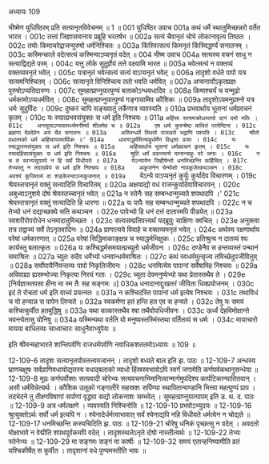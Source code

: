 अध्यायः 109

भीष्मेण युधिष्ठिरम् प्रति सत्यानृतविवेचनम् ॥ 1 ॥
001	युधिष्ठिर उवाच 
001a	कथं धर्मे स्थातुमिच्छन्नरो वर्तेत भारत ।
001c	तत्त्वं जिज्ञासमानाय प्रब्रूहि भरतर्षभ ॥
002a	सत्यं चैवानृतं चोभे लोकानावृत्य तिष्ठतः ।
002c	तयोः किमाचरेद्राजन्पुरुषो धर्मनिश्चितः ॥
003a	किंस्वित्सत्यं किमनृतं किंस्विद्धर्म्यं सनातनम् ।
003c	कस्मिन्काले वदेत्सत्यं कस्मिन्वाऽप्यनृतं वदेत् ॥
004	भीष्म उवाच 
004a	सत्यस्य वचनं साधु न सत्याद्विद्यते परम् ।
004c	यत्तु लोके सुदुर्ज्ञेयं तत्ते वक्ष्यामि भारत ॥
005a	भवेत्सत्यं न वक्तव्यं वक्तव्यमनृतं भवेत् ।
005c	यत्रानृतं भवेत्सत्यं सत्यं वाऽप्यनृतं भवेत् ॥
006a	तादृशो वर्धते पापो यत्र सत्यमनिश्चितम् ।
006c	सत्यानृते विनिश्चित्य ततो भवति धर्मवित् ॥
007a	अप्यनार्योऽकृतप्रज्ञः पुरुषोऽप्यतिदारुणः ।
007c	सुमहत्प्राप्नुयात्पुण्यं बलाकोऽन्धवधादिव ॥
008a	किमाश्चर्यं च यन्मूढो धर्मकामोऽप्यधर्मवित् ।
008c	सुमहत्प्राप्नुयात्पुण्यं गङ्गायामिव कौशिकः ॥
009a	तादृशोऽयमनुप्रश्नो यत्र धर्मः सुदुर्विदः ।
009c	दुष्करं चापि सङ्ख्यातुं तर्केणात्र व्यवस्यति ॥
010a	प्रभवार्थाय भूतानां धर्मप्रवचनं कृतम् ।
010c	यः स्यात्प्रभवसंयुक्तः स धर्म इति निश्चयः ॥
011a	`अहिंसा सत्यमक्रोधस्तपो दानं दमो मतिः ।
011c	अनसूयाऽप्यसामर्थ्यमनीर्ष्या शीलमेव च ॥
012a	एष धर्मः कुरुश्रेष्ठ कथितं परमेष्ठिना ।
012c	ब्रह्मणा देवदेवेन अयं चैव सनातनः ॥
013a	अस्मिन्धर्मे स्थितो राजन्नरो भद्राणि पश्यति ।
013c	श्रौतो वधात्मको धर्म अहिंसापरमार्थिकः ॥'
014a	धारणाद्धर्ममित्याहुर्धर्मेण विधृताः प्रजाः ।
014c	यः स्याद्धारणसंयुक्तः स धर्म इति निश्चयः ॥
015a	अहिंसार्थाय भूतानां धर्मप्रवचनं कृतम् ।
015c	यः स्यादहिंसासंयुक्तः स धर्म इति निश्चयः ॥
016a	श्रुतिं धर्मं वदन्त्यन्ये मानान्याहुः परे जनाः ।
016c	न च तं स्वभ्यसूयामो न हि सर्वं विधीयते ॥
017a	येऽन्यायेन जिहीर्षन्तो धनमिच्छन्ति कर्हिचित् ।
017c	तेभ्यस्तु न तदाख्येयं स धर्म इति निश्चयः ॥
018a	अकूजनेन चेन्मोक्षो नावकूजेत्कथञ्चन ।
018c	अवश्यं कूजितव्यं वा शङ्केरन्वाऽप्यकूजनात् ॥
019a	`येऽन्ये वाऽप्यनृतं कुर्युः कुर्यादेव विचारणम् ।
019c	श्रेयस्तत्रानृतं वक्तुं सत्यादिति विचारितम् ॥
020a	अक्षयाद्यो वधं राजन्कुर्यादेवाविचारयन् ।
020c	अबुध्वाऽनुशये दोषं श्रेयस्तच्चानृतं भवेत् ॥
021a	न स्तेनैः सह सम्बन्धान्मुच्यते शपथादपि ।'
021c	श्रेयस्तत्रानृतं वक्तुं सत्यादिति हि धारणा ॥
022a	यः पापैः सह सम्बन्धान्मुच्यते शपथादपि ।
022c	न च तेभ्यो धनं दद्याच्छक्ये सति कथञ्चन ।
022e	पापेभ्यो हि धनं दत्तं दातारमपि पीडयेत् ॥
023a	स्वशरीरोपरोधेन धनमादातुमिच्छतः ।
023c	सत्यसम्प्रतिपत्त्यर्थं यद्ब्रूयुः साक्षिणः क्वचित् ।
023e	अनुक्त्वा तत्र तद्वाच्यं सर्वे तेऽनृतवादिनः ॥
024a	प्राणात्यये विवाहे च वक्तव्यमनृतं भवेत् ।
024c	अर्थस्य रक्षणार्थाय परेषां धर्मकारणात् ॥
025a	परेषां सिद्धिमाकाङ्क्षन्न च स्याद्धर्मभिक्षुकः ।
025c	प्रतिश्रुत्य न दातव्यं श्वः कार्यस्तु बलात्कृतः ॥
026a	यः कश्चिद्धर्मसमयात्प्रच्युतो धर्मजीवनः ।
026c	दण्डेनैव स हन्तव्यस्तं पन्थानं समाश्रितः ॥
027a	च्युतः सदैव धर्मेभ्यो धनवान्धर्ममाश्रितः ।
027c	कथं स्वधर्ममुत्सृज्य तमिच्छेदुपजीवितुम् ॥
028a	सर्वोपायैर्नियन्तव्यः पापो निकृतिजीवनः ।
028c	धनमित्येव पापानां सर्वेषामिह निश्चयः ॥
029a	अविवाह्या ह्यसम्भोज्या निकृत्या निरयं गताः ।
029c	च्युता देवमनुष्येभ्यो यथा प्रेतास्तथैव ते ।
029e	[निर्यज्ञास्तपसा हीना मा स्म तैः सह सङ्गमः ॥]
030a	धनादानाद्दुःखतरं जीविता धिक्प्रयोजनम् ।
030c	इदं ते रोचतां धर्म इति वाच्यं प्रयत्नतः ॥
031a	न कश्चिदस्ति पापानां धर्म इत्येष निश्चयः ।
031c	तथाविधं च यो हन्यान्न स पापेन लिप्यते ॥
032a	स्वकर्मणा हतं हन्ति हत एव स हन्यते ।
032c	तेषु यः समयं कश्चित्कुर्वीत हतबुद्धिषु ॥
033a	यथा काकास्तथैव श्वा तथैवोपधिजीवनः ।
033c	ऊर्ध्वं देहविमोक्षान्ते भवन्त्येतासु योनिषु ॥
034a	यस्मिन्यथा वर्तति यो मनुष्यस्तस्मिंस्तथा वर्तितव्यं स धर्मः ।
034c	मायाचारो मायया बाधितव्यः साध्वाचारः साधुनैवाभ्युपेयः ॥ 

इति श्रीमन्महाभारते शान्तिपर्वणि राजधर्मपर्वणि नवाधिकशततमोऽध्यायः ॥ 109 ॥

12-109-6 तादृशः सत्यानृतयोस्तत्त्वमजानन् । तादृशो बध्यते बाल इति झ. पाठः ॥ 12-109-7 अन्धस्य घ्राणचक्षुषः सर्वप्राणिवधायोद्यतस्य वधाद्बलाको व्याधो हिंस्रस्वभावोऽपि स्वर्गं जगामेति कर्णपर्वकथानुसन्धेया ॥ 12-109-8 मूढः कर्णपर्वोक्तः सत्यवादी चोरेभ्यः सत्यवचनाभिमानित्वान्मार्गमुपदिश्य कार्पटिकान्घातितवान् । असौ धर्मविन्नेत्यर्थः । कौशिक उलूको गङ्गातीरे सहस्रशः सर्पिण्या स्थापितान्यण्डानि भित्त्वा महत्पुण्यं प्राप । तदभेदने तु तीक्ष्णविषाणां सर्पाणां वृद्ध्या सद्यो लोकनाशः सम्भवेत् । सुमहत्प्राप्नुयात्पापम् इति ड. थ. द. पाठः ॥ 12-109-9 अत्र धर्मलक्षणे । व्यवस्यति निश्चिनोति ॥ 12-109-10 प्रभवोऽभ्युदयः ॥ 12-109-16 श्रुत्युक्तोऽर्थः सर्वो धर्म इत्यपि न । श्येनादेर्धर्मत्वाभावात् सर्वं श्येनाद्यपि नहि विधीयते धर्मत्वेन न चोद्यते ॥ 12-109-17 धनमिच्छन्ति कस्यचिदिति झ. पाठः ॥ 12-109-21 चोरेषु धनिकं पृच्छत्सु न वदेत् । अवदतो मोक्षाभावे न वेद्मीति शपथपूर्वकमपि वदेत् । तादृशस्थलेऽनृते दोषो नास्तीत्यर्थः ॥ 12-109-22 तेभ्यः स्तेनेभ्यः ॥ 12-109-29 मा सङ्गमः सङ्गं मा कार्षीः ॥ 12-109-32 समयं एतान्हनिष्यामीति व्रतं यश्चिकीर्षेत् स कुर्वीत । तादृशानां वधे पुण्यमस्तीति भावः ॥

